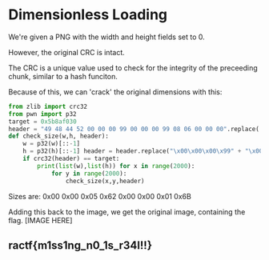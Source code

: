 # Dimensionless Loading

We're given a PNG with the width and height fields set to 0.

However, the original CRC is intact.

The CRC is a unique value used to check for the integrity of the preceeding chunk, similar to a hash funciton.

Because of this, we can 'crack' the original dimensions with this:

```python
from zlib import crc32 
from pwn import p32 
target = 0x5b8af030 
header = "49 48 44 52 00 00 00 99 00 00 00 99 08 06 00 00 00".replace(' ', '').decode('hex') 
def check_size(w,h, header): 
    w = p32(w)[::-1] 
    h = p32(h)[::-1] header = header.replace("\x00\x00\x00\x99" + "\x00\x00\x00\x99", w+h) 
    if crc32(header) == target: 
        print(list(w),list(h)) for x in range(2000): 
            for y in range(2000): 
                check_size(x,y,header)
```

Sizes are: 0x00 0x00 0x05 0x62 0x00 0x00 0x01 0x6B

Adding this back to the image, we get the original image, containing the flag. \[IMAGE HERE\]

## ractf{m1ss1ng\_n0\_1s\_r34l!!}

